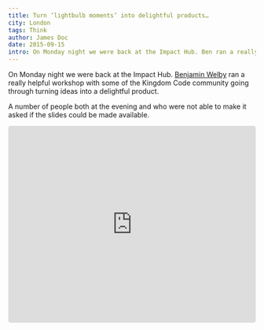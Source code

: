 ```yaml
---
title: Turn ‘lightbulb moments’ into delightful products…
city: London
tags: Think
author: James Doc
date: 2015-09-15
intro: On Monday night we were back at the Impact Hub. Ben ran a really helpful workshop with some of the Kingdom Code community going through turning ideas into a delightful product…
---
```


On Monday night we were back at the Impact Hub. [Benjamin Welby](http://bm.wel.by/) ran a really helpful workshop with some of the Kingdom Code community going through turning ideas into a delightful product.

A number of people both at the evening and who were not able to make it asked if the slides could be made available.

<iframe class="speakerdeck-iframe" style="border: 0px none; background: transparent none repeat scroll 0% 0%; margin: 0px; padding: 0px; border-radius: 5px; width: 100%; height: 400px;" src="https://speakerdeck.com/player/125572c195434d21beb7a67c739782ab?" allowfullscreen="true" mozallowfullscreen="true" webkitallowfullscreen="true" frameborder="0"></iframe>
